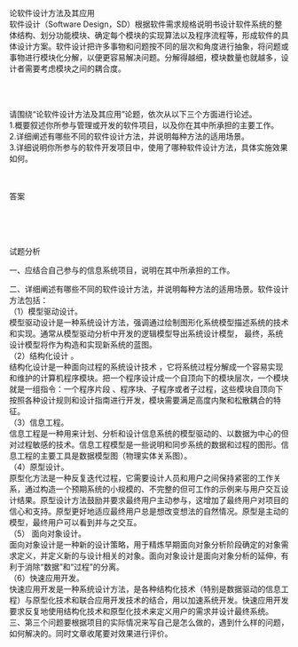 <div class="detail lh2"><p>论软件设计方法及其应用<br/>软件设计（Software Design，SD）根据软件需求规格说明书设计软件系统的整体结构、划分功能模块、确定每个模块的实现算法以及程序流程等，形成软件的具体设计方案。软件设计把许多事物和问题按不同的层次和角度进行抽象，将问题或事物进行模块化分解，以便更容易解决问题。分解得越细，模块数量也就越多，设计者需要考虑模块之间的耦合度。<br/></p><br/><br/><p>请围绕“论软件设计方法及其应用”论题，依次从以下三个方面进行论述。<br/> 1.概要叙述你所参与管理或开发的软件项目，以及你在其中所承担的主要工作。<br/>2.详细阐述有哪些不同的软件设计方法，并说明每种方法的适用场景。<br/>3.详细说明你所参与的软件开发项目中，使用了哪种软件设计方法，具体实施效果如何。<br/></p><br/><br/>答案<br/><p><br/></p><br/><br/>试题分析<br/><p>一、应结合自己参与的信息系统项目，说明在其中所承担的工作。 </p><p>二、详细阐述有哪些不同的软件设计方法，并说明每种方法的适用场景。软件设计方法包括：<br/>（1）模型驱动设计。<br/>模型驱动设计是一种系统设计方法，强调通过绘制图形化系统模型描述系统的技术和实现。通常从模型驱动分析中开发的逻辑模型导出系统设计模型， 最终，系统设计模型将作为构造和实现新系统的蓝图。<br/>（2）结构化设计 。<br/>结构化设计是一种面向过程的系统设计技术 ，它将系统过程分解成一个容易实现和维护的计算机程序模块。把一个程序设计成一个自顶向下的模块层次，一个模块就是一组指令：一个程序片段 、程序块、子程序或者子过程，这些模块自顶向下按照各种设计规则和设计指南进行开发，模块需要满足高度内聚和松散耦合的特征。<br/>（3）信息工程。<br/>信息工程是一种用来计划、分析和设计信息系统的模型驱动的、以数据为中心的但对过程敏感的技术。信息工程模型是一些说明和同步系统的数据和过程的图形。信息工程的主要工具是数据模型图（物理实体关系图）。<br/>（4）原型设计。<br/>原型化方法是一种反复迭代过程，它需要设计人员和用户之间保持紧密的工作关系，通过构造一个预期系统的小规模的、不完整的但可工作的示例来与用户交互设计结果。原型设计方法鼓励并要求最终用户主动参与，这增加了最终用户对项目的信心和支持。原型更好地适应最终用户总是想改变想法的自然情况。原型是主动的模型，最终用户可以看到并与之交互。<br/>（5） 面向对象设计。<br/>面向对象设计是一种新的设计策略，用于精炼早期面向对象分析阶段确定的对象需求定义，并定义新的与设计相关的对象。面向对象设计是面向对象分析的延伸，有利于消除“数据”和“过程”的分离。<br/>（6）快速应用开发。<br/>快速应用开发是一种系统设计方法，是各种结构化技术（特别是数据驱动的信息工程）与原型化技术和联合应用开发技术的结合，用以加速系统开发。快速应用开发要求反复地使用结构化技术和原型化技术来定义用户的需求并设计最终系统。<br/>三、第三个问题要根据项目的实际情况来写自己是怎么做的，遇到什么样的问题，如何解决的。同时文章收尾要对效果进行评价。</p></div>